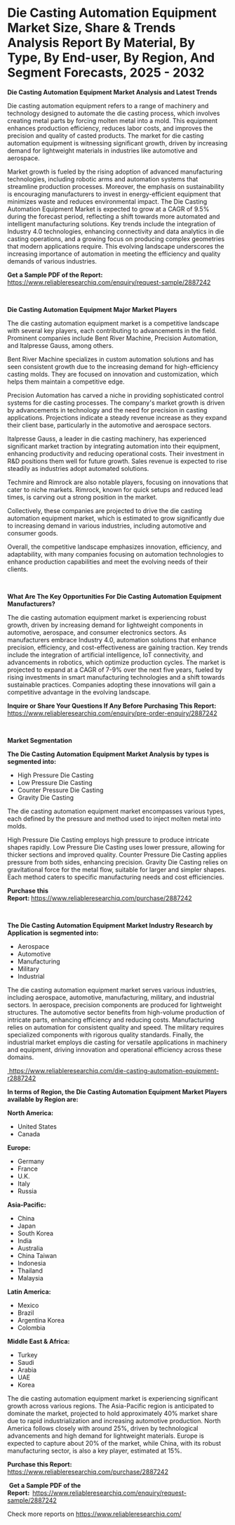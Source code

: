 <p><h1>Die Casting Automation Equipment Market Size, Share & Trends Analysis Report By Material, By Type, By End-user, By Region, And Segment Forecasts, 2025 - 2032</h1></p><p><strong>Die Casting Automation Equipment Market Analysis and Latest Trends</strong></p>
<p><p>Die casting automation equipment refers to a range of machinery and technology designed to automate the die casting process, which involves creating metal parts by forcing molten metal into a mold. This equipment enhances production efficiency, reduces labor costs, and improves the precision and quality of casted products. The market for die casting automation equipment is witnessing significant growth, driven by increasing demand for lightweight materials in industries like automotive and aerospace.</p><p>Market growth is fueled by the rising adoption of advanced manufacturing technologies, including robotic arms and automation systems that streamline production processes. Moreover, the emphasis on sustainability is encouraging manufacturers to invest in energy-efficient equipment that minimizes waste and reduces environmental impact. The Die Casting Automation Equipment Market is expected to grow at a CAGR of 9.5% during the forecast period, reflecting a shift towards more automated and intelligent manufacturing solutions. Key trends include the integration of Industry 4.0 technologies, enhancing connectivity and data analytics in die casting operations, and a growing focus on producing complex geometries that modern applications require. This evolving landscape underscores the increasing importance of automation in meeting the efficiency and quality demands of various industries.</p></p>
<p><strong>Get a Sample PDF of the Report:&nbsp;</strong> <a href="https://www.reliableresearchiq.com/enquiry/request-sample/2887242?utm_campaign=3083&utm_medium=2&utm_source=Github&utm_content=ia&utm_term=14032025&utm_id=die-casting-automation-equipment">https://www.reliableresearchiq.com/enquiry/request-sample/2887242</a></p>
<p>&nbsp;</p>
<p><strong>Die Casting Automation Equipment Major Market Players</strong></p>
<p><p>The die casting automation equipment market is a competitive landscape with several key players, each contributing to advancements in the field. Prominent companies include Bent River Machine, Precision Automation, and Italpresse Gauss, among others.</p><p>Bent River Machine specializes in custom automation solutions and has seen consistent growth due to the increasing demand for high-efficiency casting molds. They are focused on innovation and customization, which helps them maintain a competitive edge.</p><p>Precision Automation has carved a niche in providing sophisticated control systems for die casting processes. The company's market growth is driven by advancements in technology and the need for precision in casting applications. Projections indicate a steady revenue increase as they expand their client base, particularly in the automotive and aerospace sectors.</p><p>Italpresse Gauss, a leader in die casting machinery, has experienced significant market traction by integrating automation into their equipment, enhancing productivity and reducing operational costs. Their investment in R&D positions them well for future growth. Sales revenue is expected to rise steadily as industries adopt automated solutions.</p><p>Techmire and Rimrock are also notable players, focusing on innovations that cater to niche markets. Rimrock, known for quick setups and reduced lead times, is carving out a strong position in the market.</p><p>Collectively, these companies are projected to drive the die casting automation equipment market, which is estimated to grow significantly due to increasing demand in various industries, including automotive and consumer goods. </p><p>Overall, the competitive landscape emphasizes innovation, efficiency, and adaptability, with many companies focusing on automation technologies to enhance production capabilities and meet the evolving needs of their clients.</p></p>
<p>&nbsp;</p>
<p><strong>What Are The Key Opportunities For Die Casting Automation Equipment Manufacturers?</strong></p>
<p><p>The die casting automation equipment market is experiencing robust growth, driven by increasing demand for lightweight components in automotive, aerospace, and consumer electronics sectors. As manufacturers embrace Industry 4.0, automation solutions that enhance precision, efficiency, and cost-effectiveness are gaining traction. Key trends include the integration of artificial intelligence, IoT connectivity, and advancements in robotics, which optimize production cycles. The market is projected to expand at a CAGR of 7-9% over the next five years, fueled by rising investments in smart manufacturing technologies and a shift towards sustainable practices. Companies adopting these innovations will gain a competitive advantage in the evolving landscape.</p></p>
<p><strong>Inquire or Share Your Questions If Any Before Purchasing This Report:</strong> <a href="https://www.reliableresearchiq.com/enquiry/pre-order-enquiry/2887242?utm_campaign=3083&utm_medium=2&utm_source=Github&utm_content=ia&utm_term=14032025&utm_id=die-casting-automation-equipment">https://www.reliableresearchiq.com/enquiry/pre-order-enquiry/2887242</a></p>
<p>&nbsp;</p>
<p><strong>Market Segmentation</strong></p>
<p><strong>The Die Casting Automation Equipment Market Analysis by types is segmented into:</strong></p>
<p><ul><li>High Pressure Die Casting</li><li>Low Pressure Die Casting</li><li>Counter Pressure Die Casting</li><li>Gravity Die Casting</li></ul></p>
<p><p>The die casting automation equipment market encompasses various types, each defined by the pressure and method used to inject molten metal into molds. </p><p>High Pressure Die Casting employs high pressure to produce intricate shapes rapidly. Low Pressure Die Casting uses lower pressure, allowing for thicker sections and improved quality. Counter Pressure Die Casting applies pressure from both sides, enhancing precision. Gravity Die Casting relies on gravitational force for the metal flow, suitable for larger and simpler shapes. Each method caters to specific manufacturing needs and cost efficiencies.</p></p>
<p><strong>Purchase this Report:&nbsp;</strong><a href="https://www.reliableresearchiq.com/purchase/2887242?utm_campaign=3083&utm_medium=2&utm_source=Github&utm_content=ia&utm_term=14032025&utm_id=die-casting-automation-equipment">https://www.reliableresearchiq.com/purchase/2887242</a></p>
<p>&nbsp;</p>
<p><strong>The Die Casting Automation Equipment Market Industry Research by Application is segmented into:</strong></p>
<p><ul><li>Aerospace</li><li>Automotive</li><li>Manufacturing</li><li>Military</li><li>Industrial</li></ul></p>
<p><p>The die casting automation equipment market serves various industries, including aerospace, automotive, manufacturing, military, and industrial sectors. In aerospace, precision components are produced for lightweight structures. The automotive sector benefits from high-volume production of intricate parts, enhancing efficiency and reducing costs. Manufacturing relies on automation for consistent quality and speed. The military requires specialized components with rigorous quality standards. Finally, the industrial market employs die casting for versatile applications in machinery and equipment, driving innovation and operational efficiency across these domains.</p></p>
<p><a href="https://www.reliableresearchiq.com/die-casting-automation-equipment-r2887242?utm_campaign=3083&utm_medium=2&utm_source=Github&utm_content=ia&utm_term=14032025&utm_id=die-casting-automation-equipment">&nbsp;https://www.reliableresearchiq.com/die-casting-automation-equipment-r2887242</a></p>
<p><strong>In terms of Region, the Die Casting Automation Equipment Market Players available by Region are:</strong></p>
<p>
    <p> <strong> North America: </strong>
        <ul>
            <li>United States</li>
            <li>Canada</li>
        </ul>
        </p> 
    <p> <strong> Europe: </strong>
        <ul>
            <li>Germany</li>
            <li>France</li>
            <li>U.K.</li>
            <li>Italy</li>
            <li>Russia</li>
        </ul>
        </p> 
    <p> <strong> Asia-Pacific: </strong>
        <ul>
            <li>China</li>
            <li>Japan</li>
            <li>South Korea</li>
            <li>India</li>
            <li>Australia</li>
            <li>China Taiwan</li>
            <li>Indonesia</li>
            <li>Thailand</li>
            <li>Malaysia</li>
        </ul>
        </p> 
    <p> <strong> Latin America: </strong>
        <ul>
            <li>Mexico</li>
            <li>Brazil</li>
            <li>Argentina Korea</li>
            <li>Colombia</li>
        </ul>
        </p> 
    <p> <strong> Middle East & Africa: </strong>
        <ul>
            <li>Turkey</li>
            <li>Saudi</li>
            <li>Arabia</li>
            <li>UAE</li>
            <li>Korea</li>
        </ul>
    </p>
    </p>
<p><p>The die casting automation equipment market is experiencing significant growth across various regions. The Asia-Pacific region is anticipated to dominate the market, projected to hold approximately 40% market share due to rapid industrialization and increasing automotive production. North America follows closely with around 25%, driven by technological advancements and high demand for lightweight materials. Europe is expected to capture about 20% of the market, while China, with its robust manufacturing sector, is also a key player, estimated at 15%.</p></p>
<p><strong>Purchase this Report: </strong><a href="https://www.reliableresearchiq.com/purchase/2887242?utm_campaign=3083&utm_medium=2&utm_source=Github&utm_content=ia&utm_term=14032025&utm_id=die-casting-automation-equipment">https://www.reliableresearchiq.com/purchase/2887242</a></p>
<p>&nbsp;<strong>Get a Sample PDF of the Report:&nbsp;&nbsp;</strong><a href="https://www.reliableresearchiq.com/enquiry/request-sample/2887242?utm_campaign=3083&utm_medium=2&utm_source=Github&utm_content=ia&utm_term=14032025&utm_id=die-casting-automation-equipment">https://www.reliableresearchiq.com/enquiry/request-sample/2887242</a></p>
<p><strong></strong></p>
<p>Check more reports on <a href="https://www.reliableresearchiq.com/?utm_campaign=3083&utm_medium=2&utm_source=Github&utm_content=ia&utm_term=14032025&utm_id=die-casting-automation-equipment">https://www.reliableresearchiq.com/</a></p>